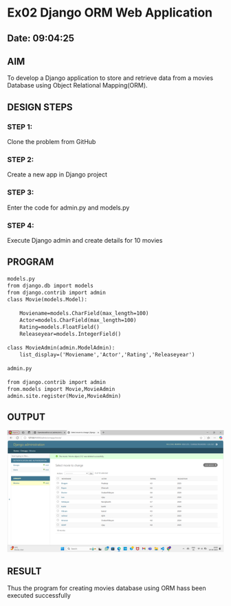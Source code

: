 # Ex02 Django ORM Web Application
## Date: 09:04:25
## AIM
To develop a Django application to store and retrieve data from a movies Database using Object Relational Mapping(ORM).

 ## DESIGN STEPS

### STEP 1:
Clone the problem from GitHub

### STEP 2:
Create a new app in Django project

### STEP 3:
Enter the code for admin.py and models.py

### STEP 4:
Execute Django admin and create details for 10 movies

## PROGRAM
```
models.py
from django.db import models
from django.contrib import admin
class Movie(models.Model):
 
    Moviename=models.CharField(max_length=100)
    Actor=models.CharField(max_length=100)
    Rating=models.FloatField()
    Releaseyear=models.IntegerField()
    
class MovieAdmin(admin.ModelAdmin):
    list_display=('Moviename','Actor','Rating','Releaseyear')

admin.py

from django.contrib import admin
from.models import Movie,MovieAdmin
admin.site.register(Movie,MovieAdmin)

```
## OUTPUT
![alt text](<Screenshot (66).png>)


## RESULT
Thus the program for creating movies database using ORM hass been executed successfully
